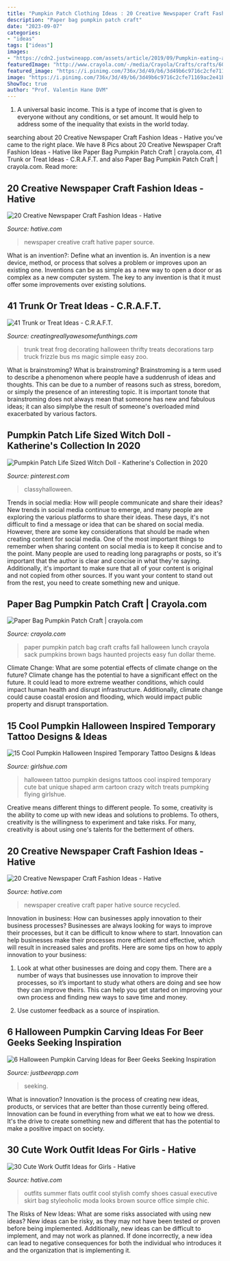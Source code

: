 ```yaml
---
title: "Pumpkin Patch Clothing Ideas : 20 Creative Newspaper Craft Fashion Ideas"
description: "Paper bag pumpkin patch craft"
date: "2023-09-07"
categories:
- "ideas"
tags: ["ideas"]
images:
- "https://cdn2.justwineapp.com/assets/article/2019/09/Pumpkin-eating-a-pumpkin-1.jpg"
featuredImage: "http://www.crayola.com/-/media/Crayola/Crafts/crafts/603.jpg?mh=762&amp;mw=645"
featured_image: "https://i.pinimg.com/736x/3d/49/b6/3d49b6c9716c2cfe71169ac2e41ba48a.jpg"
image: "https://i.pinimg.com/736x/3d/49/b6/3d49b6c9716c2cfe71169ac2e41ba48a.jpg"
ShowToc: true
author: "Prof. Valentin Hane DVM"
---
```



1. A universal basic income. This is a type of income that is given to everyone without any conditions, or set amount. It would help to address some of the inequality that exists in the world today.

	

		
searching about 20 Creative Newspaper Craft Fashion Ideas - Hative you've came to the right place. We have 8 Pics about 20 Creative Newspaper Craft Fashion Ideas - Hative like Paper Bag Pumpkin Patch Craft | crayola.com, 41 Trunk or Treat Ideas - C.R.A.F.T. and also Paper Bag Pumpkin Patch Craft | crayola.com. Read more:
		
    
## 20 Creative Newspaper Craft Fashion Ideas - Hative

<img loading=lazy src="https://hative.com/wp-content/uploads/2014/10/newspaper-craft-fashion-ideas/3-creative-newspaper-craft-fashion-ideas.jpg" onerror="this.onerror=null;this.src='https://tse3.mm.bing.net/th?id=OIP.HINDn0VDVOrugr0tzgHSjQHaIw&amp;pid=15.1';" alt="20 Creative Newspaper Craft Fashion Ideas - Hative">

_Source: hative.com_

>newspaper creative craft hative paper source. 

	

What is an invention?: Define what an invention is.
An invention is a new device, method, or process that solves a problem or improves upon an existing one. Inventions can be as simple as a new way to open a door or as complex as a new computer system. The key to any invention is that it must offer some improvements over existing solutions.

    
## 41 Trunk Or Treat Ideas - C.R.A.F.T.

<img loading=lazy src="http://www.creatingreallyawesomefunthings.com/wp-content/uploads/2015/10/61abafafe0df2e6f75083cfc9b613bcf.jpg" onerror="this.onerror=null;this.src='https://tse1.mm.bing.net/th?id=OIP._5d-zCORCBCDPM2nE5KiTAHaLH&amp;pid=15.1';" alt="41 Trunk or Treat Ideas - C.R.A.F.T.">

_Source: creatingreallyawesomefunthings.com_

>trunk treat frog decorating halloween thrifty treats decorations tarp truck frizzle bus ms magic simple easy zoo. 

	

What is brainstroming?
What is brainstroming? Brainstroming is a term used to describe a phenomenon where people have a suddenrush of ideas and thoughts. This can be due to a number of reasons such as stress, boredom, or simply the presence of an interesting topic. It is important tonote that brainstroming does not always mean that someone has new and fabulous ideas; it can also simplybe the result of someone's overloaded mind exacerbated by various factors.

    
## Pumpkin Patch Life Sized Witch Doll - Katherine&#039;s Collection In 2020

<img loading=lazy src="https://i.pinimg.com/736x/3d/49/b6/3d49b6c9716c2cfe71169ac2e41ba48a.jpg" onerror="this.onerror=null;this.src='https://tse1.mm.bing.net/th?id=OIP.7_dOLvPWDcA2Fncji9u4WQHaOC&amp;pid=15.1';" alt="Pumpkin Patch Life Sized Witch Doll - Katherine&#039;s Collection in 2020">

_Source: pinterest.com_

>classyhalloween. 

	

Trends in social media: How will people communicate and share their ideas?
New trends in social media continue to emerge, and many people are exploring the various platforms to share their ideas. These days, it's not difficult to find a message or idea that can be shared on social media. However, there are some key considerations that should be made when creating content for social media. 
One of the most important things to remember when sharing content on social media is to keep it concise and to the point. Many people are used to reading long paragraphs or posts, so it's important that the author is clear and concise in what they're saying. Additionally, it's important to make sure that all of your content is original and not copied from other sources. If you want your content to stand out from the rest, you need to create something new and unique.

    
## Paper Bag Pumpkin Patch Craft | Crayola.com

<img loading=lazy src="http://www.crayola.com/-/media/Crayola/Crafts/crafts/603.jpg?mh=762&amp;mw=645" onerror="this.onerror=null;this.src='https://tse3.mm.bing.net/th?id=OIP.2I1lXbZdBrN74ToAYwWNfgHaEj&amp;pid=15.1';" alt="Paper Bag Pumpkin Patch Craft | crayola.com">

_Source: crayola.com_

>paper pumpkin patch bag craft crafts fall halloween lunch crayola sack pumpkins brown bags haunted projects easy fun dollar theme. 

	

Climate Change: What are some potential effects of climate change on the future?
Climate change has the potential to have a significant effect on the future. It could lead to more extreme weather conditions, which could impact human health and disrupt infrastructure. Additionally, climate change could cause coastal erosion and flooding, which would impact public property and disrupt transportation.

    
## 15 Cool Pumpkin Halloween Inspired Temporary Tattoo Designs &amp; Ideas

<img loading=lazy src="http://www.girlshue.com/wp-content/uploads/2014/08/15-Cool-Pumpkin-Halloween-Inspired-Temporary-Tattoo-Designs-Ideas-2014-4.jpg" onerror="this.onerror=null;this.src='https://tse2.mm.bing.net/th?id=OIP.TE0bnAm7JulSjCmh2dwb5AHaJ2&amp;pid=15.1';" alt="15 Cool Pumpkin Halloween Inspired Temporary Tattoo Designs &amp; Ideas">

_Source: girlshue.com_

>halloween tattoo pumpkin designs tattoos cool inspired temporary cute bat unique shaped arm cartoon crazy witch treats pumpking flying girlshue. 

	

Creative means different things to different people. To some, creativity is the ability to come up with new ideas and solutions to problems. To others, creativity is the willingness to experiment and take risks. For many, creativity is about using one's talents for the betterment of others.

    
## 20 Creative Newspaper Craft Fashion Ideas - Hative

<img loading=lazy src="https://hative.com/wp-content/uploads/2014/10/newspaper-craft-fashion-ideas/14-creative-newspaper-craft-fashion-ideas.jpg" onerror="this.onerror=null;this.src='https://tse1.mm.bing.net/th?id=OIP.LGUML7UIRXT0iilHjTsgxQHaLH&amp;pid=15.1';" alt="20 Creative Newspaper Craft Fashion Ideas - Hative">

_Source: hative.com_

>newspaper creative craft paper hative source recycled. 

	

Innovation in business: How can businesses apply innovation to their business processes?
Businesses are always looking for ways to improve their processes, but it can be difficult to know where to start. Innovation can help businesses make their processes more efficient and effective, which will result in increased sales and profits. Here are some tips on how to apply innovation to your business: 
1. Look at what other businesses are doing and copy them. There are a number of ways that businesses use innovation to improve their processes, so it’s important to study what others are doing and see how they can improve theirs. This can help you get started on improving your own process and finding new ways to save time and money. 

2. Use customer feedback as a source of inspiration.

    
## 6 Halloween Pumpkin Carving Ideas For Beer Geeks Seeking Inspiration

<img loading=lazy src="https://cdn2.justwineapp.com/assets/article/2019/09/Pumpkin-eating-a-pumpkin-1.jpg" onerror="this.onerror=null;this.src='https://tse4.mm.bing.net/th?id=OIP.-ZxRlfrPt0Qq_DMMqZ_6qAHaD5&amp;pid=15.1';" alt="6 Halloween Pumpkin Carving Ideas for Beer Geeks Seeking Inspiration">

_Source: justbeerapp.com_

>seeking. 

	

What is innovation?
Innovation is the process of creating new ideas, products, or services that are better than those currently being offered. Innovation can be found in everything from what we eat to how we dress. It's the drive to create something new and different that has the potential to make a positive impact on society.

    
## 30 Cute Work Outfit Ideas For Girls - Hative

<img loading=lazy src="https://hative.com/wp-content/uploads/2015/02/work-outfit-ideas/28-cute-work-outfit-ideas-for-girls.jpg" onerror="this.onerror=null;this.src='https://tse3.mm.bing.net/th?id=OIP.Z2xB43FZj78Hx17awN_d4AHaLj&amp;pid=15.1';" alt="30 Cute Work Outfit Ideas for Girls - Hative">

_Source: hative.com_

>outfits summer flats outfit cool stylish comfy shoes casual executive skirt bag styleoholic moda looks brown source office simple chic. 

	

The Risks of New Ideas: What are some risks associated with using new ideas?
New ideas can be risky, as they may not have been tested or proven before being implemented. Additionally, new ideas can be difficult to implement, and may not work as planned. If done incorrectly, a new idea can lead to negative consequences for both the individual who introduces it and the organization that is implementing it.

